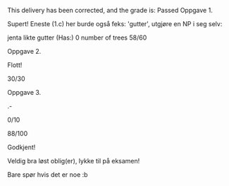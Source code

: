 This delivery has been corrected, and the grade is: Passed
Oppgave 1.

Supert! Eneste (1.c) her burde også feks: 'gutter', utgjøre en NP i seg selv:

jenta likte gutter  (Has:)
0 number of trees
58/60

Oppgave 2.

Flott!

30/30

Oppgave 3.

.-

0/10

88/100

Godkjent!

Veldig bra løst oblig(er), lykke til på eksamen!

Bare spør hvis det er noe :b